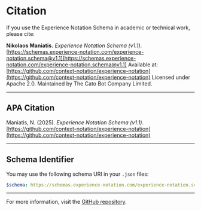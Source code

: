# Citation

If you use the Experience Notation Schema in academic or technical work, please cite:

**Nikolaos Maniatis.** *Experience Notation Schema (v1.1)*.
[https://schemas.experience-notation.com/experience-notation.schema@v1.1](https://schemas.experience-notation.com/experience-notation.schema@v1.1)
Available at: [https://github.com/context-notation/experience-notation](https://github.com/context-notation/experience-notation)
Licensed under Apache 2.0. Maintained by The Cato Bot Company Limited.

---

## APA Citation

Maniatis, N. (2025). *Experience Notation Schema (v1.1)*. [https://github.com/context-notation/experience-notation](https://github.com/context-notation/experience-notation)

---

## Schema Identifier

You may use the following schema URI in your `.json` files:

```yaml
$schema: https://schemas.experience-notation.com/experience-notation.schema@v1.1
```

---

For more information, visit the [GitHub repository](https://github.com/context-notation/experience-notation).
